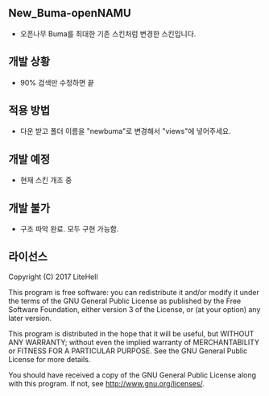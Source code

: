 ## New_Buma-openNAMU
 * 오픈나무 Buma를 최대한 기존 스킨처럼 변경한 스킨입니다.

## 개발 상황
 * 90% 검색만 수정하면 끝

## 적용 방법
 * 다운 받고 폴더 이름을 "newbuma"로 변경해서 "views"에 넣어주세요.

## 개발 예정
 * 현재 스킨 개조 중

## 개발 불가
 * 구조 파악 완료. 모두 구현 가능함.

## 라이선스
Copyright (C) 2017 LiteHell

This program is free software: you can redistribute it and/or modify
it under the terms of the GNU General Public License as published by
the Free Software Foundation, either version 3 of the License, or
(at your option) any later version.

This program is distributed in the hope that it will be useful,
but WITHOUT ANY WARRANTY; without even the implied warranty of
MERCHANTABILITY or FITNESS FOR A PARTICULAR PURPOSE.  See the
GNU General Public License for more details.

You should have received a copy of the GNU General Public License
along with this program.  If not, see <http://www.gnu.org/licenses/>.
